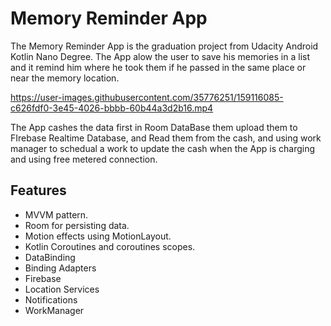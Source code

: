 # Memory Reminder App 

The Memory Reminder App is the graduation project from Udacity Android Kotlin Nano Degree.
The App alow the user to save his memories in a list and it remind him where he took them if he passed in the same place or near the memory location.



https://user-images.githubusercontent.com/35776251/159116085-c626fdf0-3e45-4026-bbbb-60b44a3d2b16.mp4


The App cashes the data first in Room DataBase them upload them to FIrebase Realtime Database, and Read them from the cash, and using work manager to schedual a work to update the cash when the App is charging and using free metered connection. 


## Features

-   MVVM pattern.
-   Room for persisting data.
-   Motion effects using MotionLayout.
-   Kotlin Coroutines and coroutines scopes.
-   DataBinding
-   Binding Adapters
-   Firebase
-   Location Services 
-   Notifications
-   WorkManager
